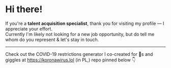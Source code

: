 # Hi there!

If you're a **talent acquisition specialist**, thank you for visiting my profile — I appreciate your effort.  
Currently I'm likely not looking for a new job opportunity, but do tell me whom do you represent & let's stay in touch.

---

Check out the COVID-19 restrictions generator I co-created for 💩s and giggles at https://koronawirus.lol (in PL,)
repo pinned below 👇
